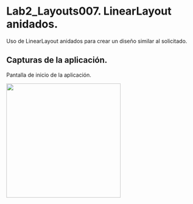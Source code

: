 # Lab2_Layouts007. LinearLayout anidados.

Uso de LinearLayout anidados para crear un diseño similar al solicitado.

## Capturas de la aplicación.

Pantalla de inicio de la aplicación.

<img src="https://dl.dropboxusercontent.com/u/52992573/PGL/Lab2/Layouts/Lab2_Layouts007_1.png" width="300">
